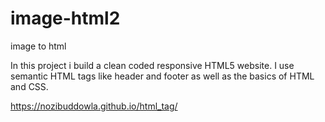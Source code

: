 # image-html2
image to html

In this project i build a clean coded responsive HTML5 website. I use semantic HTML tags like header and footer as well as the basics of HTML and CSS.

https://nozibuddowla.github.io/html_tag/
